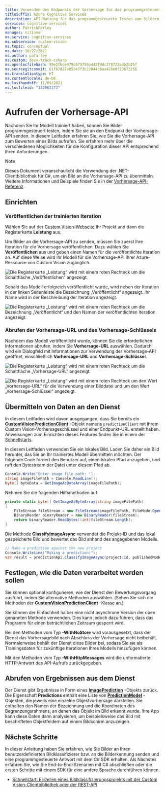 ```yaml
---
title: Verwenden des Endpunkts der Vorhersage für das programmgesteuerte Testen von Bildern mit einer Klassifizierung – Custom Vision
titleSuffix: Azure Cognitive Services
description: API-Nutzung für das programmgesteuerte Testen von Bildern mit Ihrer Custom Vision Service-Klassifizierung
services: cognitive-services
author: PatrickFarley
manager: nitinme
ms.service: cognitive-services
ms.subservice: custom-vision
ms.topic: conceptual
ms.date: 10/27/2021
ms.author: pafarley
ms.custom: devx-track-csharp
ms.openlocfilehash: 99e2fbce479b575759a442f9dc278723adb2b25f
ms.sourcegitcommit: 61f87d27e05547f3c22044c6aa42be8f23673256
ms.translationtype: HT
ms.contentlocale: de-DE
ms.lasthandoff: 11/09/2021
ms.locfileid: "132062373"
---
```

# <a name="call-the-prediction-api"></a>Aufrufen der Vorhersage-API

Nachdem Sie Ihr Modell trainiert haben, können Sie Bilder programmgesteuert testen, indem Sie sie an den Endpunkt der Vorhersage-API senden. In diesem Leitfaden erfahren Sie, wie Sie die Vorhersage-API zum Bewerten eines Bilds aufrufen. Sie erfahren mehr über die verschiedenen Möglichkeiten für die Konfiguration dieser API entsprechend Ihren Anforderungen.


> [!NOTE]
> Dieses Dokument veranschaulicht die Verwendung der .NET-Clientbibliothek für C#, um ein Bild an die Vorhersage-API zu übermitteln. Weitere Informationen und Beispiele finden Sie in der [Vorhersage-API-Referenz](https://southcentralus.dev.cognitive.microsoft.com/docs/services/Custom_Vision_Prediction_3.0/operations/5c82db60bf6a2b11a8247c15).

## <a name="setup"></a>Einrichten

### <a name="publish-your-trained-iteration"></a>Veröffentlichen der trainierten Iteration

Wählen Sie auf der [Custom Vision-Webseite](https://customvision.ai) Ihr Projekt und dann die Registerkarte __Leistung__ aus.

Um Bilder an die Vorhersage-API zu senden, müssen Sie zuerst Ihre Iteration für die Vorhersage veröffentlichen. Dazu wählen Sie __Veröffentlichen__ aus und geben einen Namen für die veröffentlichte Iteration an. Auf diese Weise wird Ihr Modell für die Vorhersage-API Ihrer Azure-Ressource von Custom Vision zugänglich.

![Die Registerkarte „Leistung“ wird mit einem roten Rechteck um die Schaltfläche „Veröffentlichen“ angezeigt.](./media/use-prediction-api/unpublished-iteration.png)

Sobald das Modell erfolgreich veröffentlicht wurde, wird neben der Iteration in der linken Seitenleiste die Bezeichnung „Veröffentlicht“ angezeigt. Ihr Name wird in der Beschreibung der Iteration angezeigt.

![Die Registerkarte „Leistung“ wird mit einem roten Rechteck um die Bezeichnung „Veröffentlicht“ und den Namen der veröffentlichten Iteration angezeigt.](./media/use-prediction-api/published-iteration.png)

### <a name="get-the-url-and-prediction-key"></a>Abrufen der Vorhersage-URL und des Vorhersage-Schlüssels

Nachdem das Modell veröffentlicht wurde, können Sie die erforderlichen Informationen abrufen, indem Sie __Vorhersage-URL__ auswählen. Dadurch wird ein Dialogfeld mit Informationen zur Verwendung der Vorhersage-API geöffnet, einschließlich __Vorhersage-URL__ und __Vorhersage-Schlüssel__.

![Die Registerkarte „Leistung“ wird mit einem roten Rechteck um die Schaltfläche „Vorhersage-URL“ angezeigt.](./media/use-prediction-api/published-iteration-prediction-url.png)

![Die Registerkarte „Leistung“ wird mit einem roten Rechteck um den Wert „Vorhersage-URL“ für die Verwendung einer Bilddatei und um den Wert „Vorhersage-Schlüssel“ angezeigt.](./media/use-prediction-api/prediction-api-info.png)

## <a name="submit-data-to-the-service"></a>Übermitteln von Daten an den Dienst

In diesem Leitfaden wird davon ausgegangen, dass Sie bereits ein **[CustomVisionPredictionClient](https://docs.microsoft.com/dotnet/api/microsoft.azure.cognitiveservices.vision.customvision.prediction.customvisionpredictionclient?view=azure-dotnet-preview)** -Objekt namens `predictionClient` mit Ihrem Custom Vision-Vorhersageschlüssel und einer Endpunkt-URL erstellt haben. Anweisungen zum Einrichten dieses Features finden Sie in einem der [Schnellstarts](quickstarts/image-classification.md).

In diesem Leitfaden verwenden Sie ein lokales Bild. Laden Sie daher ein Bild herunter, das Sie an Ihr trainiertes Modell übermitteln möchten. Der folgende Code fordert den Benutzer auf, einen lokalen Pfad anzugeben, und ruft den Bytestream der Datei unter diesem Pfad ab.

```csharp
Console.Write("Enter image file path: ");
string imageFilePath = Console.ReadLine();
byte[] byteData = GetImageAsByteArray(imageFilePath);
```

Nehmen Sie die folgenden Hilfsmethoden auf:

```csharp
private static byte[] GetImageAsByteArray(string imageFilePath)
{
    FileStream fileStream = new FileStream(imageFilePath, FileMode.Open, FileAccess.Read);
    BinaryReader binaryReader = new BinaryReader(fileStream);
    return binaryReader.ReadBytes((int)fileStream.Length);
}
```

Die Methode **[ClassifyImageAsync](https://docs.microsoft.com/dotnet/api/microsoft.azure.cognitiveservices.vision.customvision.prediction.customvisionpredictionclientextensions.classifyimageasync?view=azure-dotnet#Microsoft_Azure_CognitiveServices_Vision_CustomVision_Prediction_CustomVisionPredictionClientExtensions_ClassifyImageAsync_Microsoft_Azure_CognitiveServices_Vision_CustomVision_Prediction_ICustomVisionPredictionClient_System_Guid_System_String_System_IO_Stream_System_String_System_Threading_CancellationToken_)** verwendet die Projekt-ID und das lokal gespeicherte Bild und bewertet das Bild anhand des angegebenen Modells.

```csharp
// Make a prediction against the new project
Console.WriteLine("Making a prediction:");
var result = predictionApi.ClassifyImageAsync(project.Id, publishedModelName, byteData);
```

## <a name="determine-how-to-process-the-data"></a>Festlegen, wie die Daten verarbeitet werden sollen

Sie können optional konfigurieren, wie der Dienst den Bewertungsvorgang ausführt, indem Sie alternative Methoden auswählen. (Sehen Sie sich die Methoden der **[CustomVisionPredictionClient](https://docs.microsoft.com/dotnet/api/microsoft.azure.cognitiveservices.vision.customvision.prediction.customvisionpredictionclient?view=azure-dotnet)** -Klasse an.) 

Sie können der Einfachheit halber eine nicht asynchrone Version der oben genannten Methode verwenden. Dies kann jedoch dazu führen, dass das Programm für einen beträchtlichen Zeitraum gesperrt wird.

Bei den Methoden vom Typ **-WithNoStore** wird vorausgesetzt, dass der Dienst das Vorhersagebild nach Abschluss der Vorhersage nicht beibehält. Normalerweise behält der Dienst diese Bilder bei, sodass Sie sie als Trainingsdaten für zukünftige Iterationen Ihres Modells hinzufügen können.

Mit den Methoden vom Typ **-WithHttpMessages** wird die unformatierte HTTP-Antwort des API-Aufrufs zurückgegeben.

## <a name="get-results-from-the-service"></a>Abrufen von Ergebnissen aus dem Dienst

Der Dienst gibt Ergebnisse in Form eines **[ImagePrediction](https://docs.microsoft.com/dotnet/api/microsoft.azure.cognitiveservices.vision.customvision.prediction.models.imageprediction?view=azure-dotnet)** -Objekts zurück. Die Eigenschaft **Predictions** enthält eine Liste von **[PredictionModel](https://docs.microsoft.com/dotnet/api/microsoft.azure.cognitiveservices.vision.customvision.prediction.models.predictionmodel?view=azure-dotnet)** -Objekten, die jeweils eine einzelne Objektvorhersage darstellen. Sie enthalten den Namen der Bezeichnung und die Koordinaten des Begrenzungsrahmens, an denen das Objekt im Bild erkannt wurde. Ihre App kann diese Daten dann analysieren, um beispielsweise das Bild mit beschrifteten Objektfeldern auf einem Bildschirm anzuzeigen. 

## <a name="next-steps"></a>Nächste Schritte

In dieser Anleitung haben Sie erfahren, wie Sie Bilder an Ihren benutzerdefinierten Bildklassifizierer bzw. an die Bilderkennung senden und eine programmgesteuerte Antwort mit dem C# SDK erhalten. Als Nächstes erfahren Sie, wie Sie End-to-End-Szenarien mit C# abschließen oder die ersten Schritte mit einem SDK für eine andere Sprache durchführen können.

* [Schnellstart: Erstellen eines Bildklassifizierungsprojekts mit der Custom Vision-Clientbibliothek oder der REST-API](quickstarts/image-classification.md)
